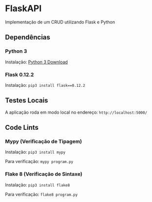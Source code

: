 # FlaskAPI

Implementação de um CRUD utilizando Flask e Python

## Dependências

### Python 3

Instalação: [Python 3 Download](https://www.python.org/downloads/)

### Flask 0.12.2

Instalação: ``` pip3 install flask==0.12.2 ```

## Testes Locais

A aplicação roda em modo local no endereço: ``` http://localhost:5000/ ```

## Code Lints

### Mypy (Verificação de Tipagem)

Instalação: ``` pip3 install mypy ```

Para verificação: ``` mypy program.py ```

### Flake 8 (Verificação de Sintaxe)

Instalação: ``` pip3 install flake8 ```

Para verificação: ``` flake8 program.py ```